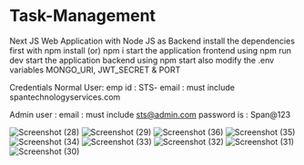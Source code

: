 # Task-Management
Next JS Web Application with Node JS as Backend
install the dependencies first with npm install (or) npm i 
start the application frontend using npm run dev 
start the application backend using npm start
also modify the .env variables MONGO_URI, JWT_SECRET & PORT


Credentials
Normal User: 
emp id : STS-<with three digits after>
email : must include spantechnologyservices.com

Admin user : 
email : must include sts@admin.com
password is : Span@123


![Screenshot (28)](https://github.com/danush07/Task-Management/assets/77226105/debd09c5-7b4e-4d22-9868-2c5060f3828c)
![Screenshot (29)](https://github.com/danush07/Task-Management/assets/77226105/daf185c5-5e32-4296-848a-6871aed966c1)
![Screenshot (36)](https://github.com/danush07/Task-Management/assets/77226105/2a3aa5a6-68b1-405f-bc54-9b61edd55d5b)
![Screenshot (35)](https://github.com/danush07/Task-Management/assets/77226105/fdbd6e0b-a4a9-46bb-b0d9-1b31549da9c6)
![Screenshot (34)](https://github.com/danush07/Task-Management/assets/77226105/8acfc922-352b-40e4-8eab-f2ec42cb783b)
![Screenshot (33)](https://github.com/danush07/Task-Management/assets/77226105/202734bd-91e1-41c1-badf-33840f93dbb2)
![Screenshot (32)](https://github.com/danush07/Task-Management/assets/77226105/407812c1-1850-4bf9-8887-507d378c5f6e)
![Screenshot (31)](https://github.com/danush07/Task-Management/assets/77226105/9bbbc018-67fb-4d38-acec-856b5b050ae7)
![Screenshot (30)](https://github.com/danush07/Task-Management/assets/77226105/7b515b97-0b1f-4896-9390-0cf1c9ee1c44)
